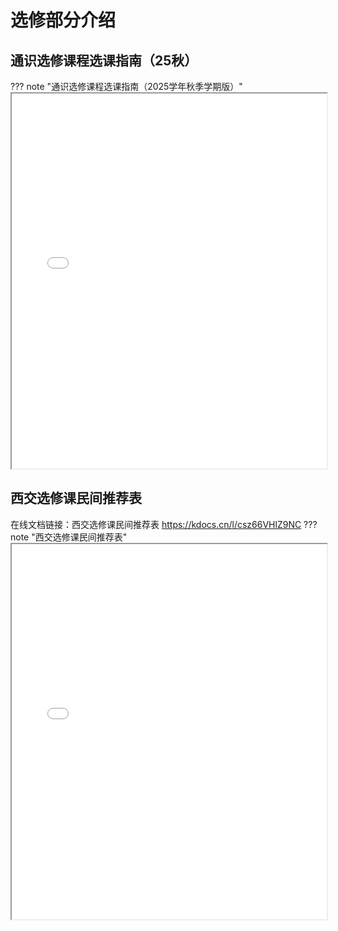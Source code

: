 # 选修部分介绍

## 通识选修课程选课指南（25秋）
??? note "通识选修课程选课指南（2025学年秋季学期版）"
    <iframe loading="lazy" src="../../../utils/xjtu-cshonor-utils-main/课内资料/选修/通识选修课程选课指南（2025学年秋季学期版）.pdf" width="100%" height="600px"></iframe>

## 西交选修课民间推荐表
在线文档链接：西交选修课民间推荐表 https://kdocs.cn/l/csz66VHlZ9NC
??? note "西交选修课民间推荐表"
    <iframe loading="lazy" src="../../../utils/xjtu-cshonor-utils-main/课内资料/选修/西交选修课民间推荐表.pdf" width="100%" height="600px"></iframe>

